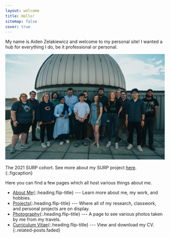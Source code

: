 ```yaml
---
layout: welcome
title: Hello!
sitemap: false
cover: true
---
```


My name is Aiden Zelakiewicz and welcome to my personal site!
I wanted a hub for everything I do, be it professional or personal.

![Surp 2021 Cohort](/assets/img/Surp2021.jpg)

The 2021 SURP cohort. See more about my SURP project [here](_projects/extinction.md).
{:.figcaption}

Here you can find a few pages which all host various things about me.

* [About Me]{:.heading.flip-title} --- Learn more about me, my work, and hobbies.
* [Projects]{:.heading.flip-title} --- Where all of my research, classwork, and personal projects are on display.
* [Photography]{:.heading.flip-title} --- A page to see various photos taken by me from my travels.
* [Curriculum Vitae]{:.heading.flip-title} --- View and download my CV.
{:.related-posts.faded}

[Projects]: projects
[About Me]: about
[Photography]: photography
[Curriculum Vitae]: cv
